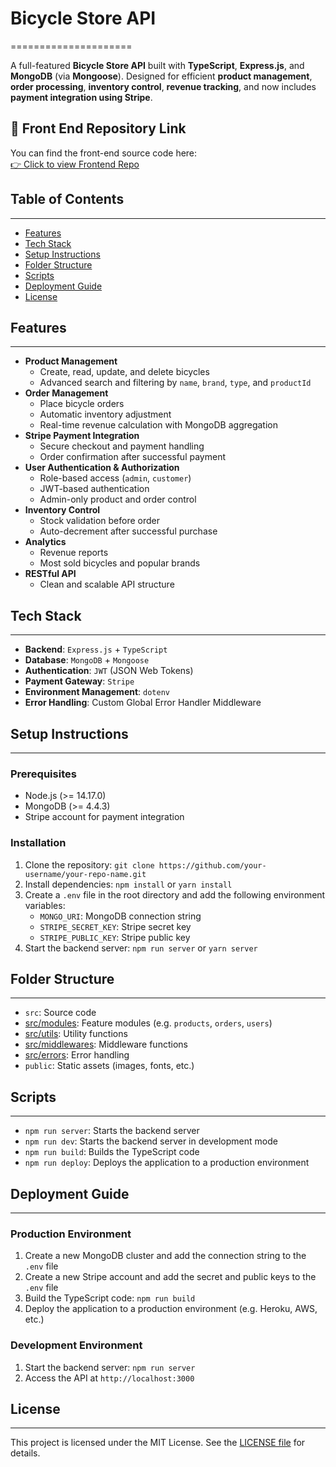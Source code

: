 # Bicycle Store API

=====================

A full-featured **Bicycle Store API** built with **TypeScript**, **Express.js**, and **MongoDB** (via **Mongoose**). Designed for efficient **product management**, **order processing**, **inventory control**, **revenue tracking**, and now includes **payment integration using Stripe**.

## 🔗 Front End Repository Link

You can find the front-end source code here:  
[👉 Click to view Frontend Repo](https://github.com/your-username/your-frontend-repo)

## Table of Contents

---

- [Features](#features)
- [Tech Stack](#tech-stack)
- [Setup Instructions](#setup-instructions)
- [Folder Structure](#folder-structure)
- [Scripts](#scripts)
- [Deployment Guide](#deployment-guide)
- [License](#license)

## Features

---

- **Product Management**
  - Create, read, update, and delete bicycles
  - Advanced search and filtering by `name`, `brand`, `type`, and `productId`
- **Order Management**
  - Place bicycle orders
  - Automatic inventory adjustment
  - Real-time revenue calculation with MongoDB aggregation
- **Stripe Payment Integration**
  - Secure checkout and payment handling
  - Order confirmation after successful payment
- **User Authentication & Authorization**
  - Role-based access (`admin`, `customer`)
  - JWT-based authentication
  - Admin-only product and order control
- **Inventory Control**
  - Stock validation before order
  - Auto-decrement after successful purchase
- **Analytics**
  - Revenue reports
  - Most sold bicycles and popular brands
- **RESTful API**
  - Clean and scalable API structure

## Tech Stack

---

- **Backend**: `Express.js` + `TypeScript`
- **Database**: `MongoDB` + `Mongoose`
- **Authentication**: `JWT` (JSON Web Tokens)
- **Payment Gateway**: `Stripe`
- **Environment Management**: `dotenv`
- **Error Handling**: Custom Global Error Handler Middleware

## Setup Instructions

---

### Prerequisites

- Node.js (>= 14.17.0)
- MongoDB (>= 4.4.3)
- Stripe account for payment integration

### Installation

1. Clone the repository: `git clone https://github.com/your-username/your-repo-name.git`
2. Install dependencies: `npm install` or `yarn install`
3. Create a `.env` file in the root directory and add the following environment variables:
   - `MONGO_URI`: MongoDB connection string
   - `STRIPE_SECRET_KEY`: Stripe secret key
   - `STRIPE_PUBLIC_KEY`: Stripe public key
4. Start the backend server: `npm run server` or `yarn server`

## Folder Structure

---

- `src`: Source code
- [src/modules](cci:7://file:///e:/RANA/Projects/Level-2/BackEnd/Assignments/Assignment-2/src/modules:0:0-0:0): Feature modules (e.g. `products`, `orders`, `users`)
- [src/utils](cci:7://file:///e:/RANA/Projects/Level-2/BackEnd/Assignments/Assignment-2/src/utils:0:0-0:0): Utility functions
- [src/middlewares](cci:7://file:///e:/RANA/Projects/Level-2/BackEnd/Assignments/Assignment-2/src/middlewares:0:0-0:0): Middleware functions
- [src/errors](cci:7://file:///e:/RANA/Projects/Level-2/BackEnd/Assignments/Assignment-2/src/errors:0:0-0:0): Error handling
- `public`: Static assets (images, fonts, etc.)

## Scripts

---

- `npm run server`: Starts the backend server
- `npm run dev`: Starts the backend server in development mode
- `npm run build`: Builds the TypeScript code
- `npm run deploy`: Deploys the application to a production environment

## Deployment Guide

---

### Production Environment

1. Create a new MongoDB cluster and add the connection string to the `.env` file
2. Create a new Stripe account and add the secret and public keys to the `.env` file
3. Build the TypeScript code: `npm run build`
4. Deploy the application to a production environment (e.g. Heroku, AWS, etc.)

### Development Environment

1. Start the backend server: `npm run server`
2. Access the API at `http://localhost:3000`

## License

---

This project is licensed under the MIT License. See the [LICENSE file](LICENSE) for details.
